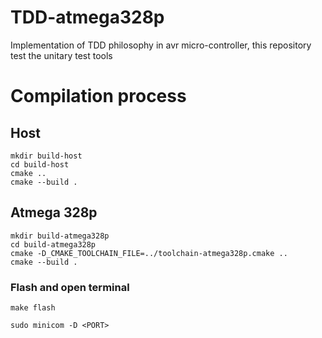 # TDD-atmega328p
Implementation of TDD philosophy in avr micro-controller, this repository test the unitary test tools



# Compilation process
## Host

```
mkdir build-host
cd build-host
cmake ..
cmake --build .
```

## Atmega 328p

```
mkdir build-atmega328p
cd build-atmega328p
cmake -D_CMAKE_TOOLCHAIN_FILE=../toolchain-atmega328p.cmake ..
cmake --build .
```
### Flash and open terminal
```
make flash

sudo minicom -D <PORT>
```
